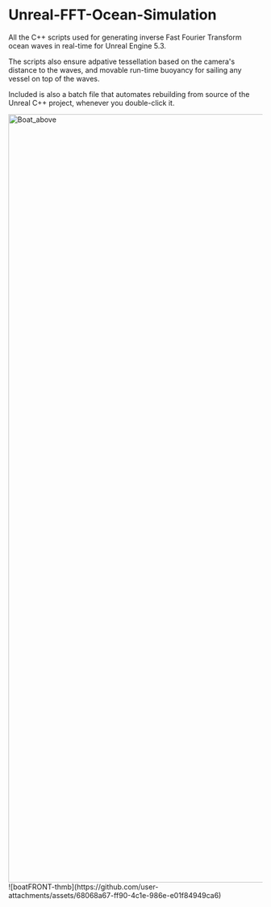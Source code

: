 # Unreal-FFT-Ocean-Simulation
All the C++ scripts used for generating inverse Fast Fourier Transform ocean waves in real-time for Unreal Engine 5.3.

The scripts also ensure adpative tessellation based on the camera's distance to the waves, and movable run-time buoyancy for sailing any vessel on top of the waves. 

Included is also a batch file that automates rebuilding from source of the Unreal C++ project, whenever you double-click it.

<img width="1522" alt="Boat_above" src="https://github.com/user-attachments/assets/abd4d44f-46d6-4465-b662-99bdd5819497" />
![boatFRONT-thmb](https://github.com/user-attachments/assets/68068a67-ff90-4c1e-986e-e01f84949ca6)
